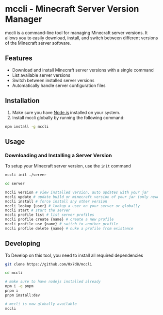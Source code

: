 # mccli - Minecraft Server Version Manager

mccli is a command-line tool for managing Minecraft server versions. It allows you to easily download, install, and switch between different versions of the Minecraft server software.

## Features

- Download and install Minecraft server versions with a single command
- List available server versions
- Switch between installed server versions
- Automatically handle server configuration files

## Installation

1. Make sure you have [Node.js](https://nodejs.org) installed on your system.
2. Install mccli globally by running the following command:

```bash
npm install -g mccli
```

## Usage

### Downloading and Installing a Server Version

To setup your Minecraft server version, use the `init` command

```bash
mccli init ./server

cd server

mccli version # view installed version, auto updates with your jar
mccli update # update build or minecraft version of your jar (only newer)
mccli install # force install any other version
mccli lookup {user} # lookup a user on your server or globally
mccli start # start the server
mccli profile list # list server profiles
mccli profile create {name} # create a new profile
mccli profile use {name} # switch to another profile
mccli profile delete {name} # nuke a profile from existance
```

## Developing

To Develop on this tool, you need to install all required dependencies

```bash
git clone https://github.com/0x7d8/mccli

cd mccli

# make sure to have nodejs installed already
npm i -g pnpm
pnpm i
pnpm install:dev

# mccli is now globally available
mccli
```
